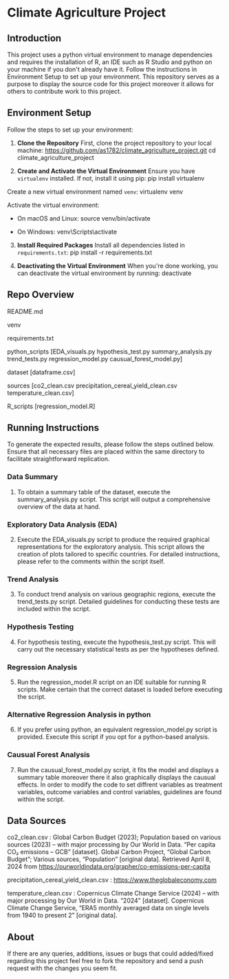 # Climate Agriculture Project

## Introduction

This project uses a python virtual environment to manage dependencies and requires the installation of R, an IDE such as R Studio and python on your machine if you don't already have it. Follow the instructions in Environment Setup to set up your environment. This repository serves as a purpose to display the source code for this project moreover it allows for others to contribute work to this project. 

## Environment Setup

Follow the steps to set up your environment:

1. **Clone the Repository**
First, clone the project repository to your local machine:
https://github.com/as1782/climate_agriculture_project.git
cd climate_agriculture_project

2. **Create and Activate the Virtual Environment**
Ensure you have `virtualenv` installed. If not, install it using pip:
pip install virtualenv

Create a new virtual environment named `venv`:
virtualenv venv

Activate the virtual environment:

- On macOS and Linux:
source venv/bin/activate

- On Windows:
venv\Scripts\activate

3. **Install Required Packages**
Install all dependencies listed in `requirements.txt`:
pip install -r requirements.txt

4. **Deactivating the Virtual Environment**
When you're done working, you can deactivate the virtual environment by running:
deactivate

## Repo Overview

README.md

venv

requirements.txt  

python_scripts
  [EDA_visuals.py
  hypothesis_test.py
  summary_analysis.py
  trend_tests.py regression_model.py causual_forest_model.py]

dataset
  [dataframe.csv]

sources
  [co2_clean.csv
  precipitation_cereal_yield_clean.csv
  temperature_clean.csv]

R_scripts
  [regression_model.R]
     
## Running Instructions
To generate the expected results, please follow the steps outlined below. Ensure that all necessary files are placed within the same directory to facilitate straightforward replication.

### Data Summary
1. To obtain a summary table of the dataset, execute the summary_analysis.py script. This script will output a comprehensive overview of the data at hand.

### Exploratory Data Analysis (EDA)
2. Execute the EDA_visuals.py script to produce the required graphical representations for the exploratory analysis. This script allows the creation of plots tailored to specific countries. For detailed instructions, please refer to the comments within the script itself.

### Trend Analysis
3. To conduct trend analysis on various geographic regions, execute the trend_tests.py script. Detailed guidelines for conducting these tests are included within the script.

### Hypothesis Testing
4. For hypothesis testing, execute the hypothesis_test.py script. This will carry out the necessary statistical tests as per the hypotheses defined.

### Regression Analysis 
5. Run the regression_model.R script on an IDE suitable for running R scripts. Make certain that the correct dataset is loaded before executing the script.

### Alternative Regression Analysis in python
6. If you prefer using python, an equivalent regression_model.py script is provided. Execute this script if you opt for a python-based analysis.

### Causual Forest Analysis
7. Run the causual_forest_model.py script, it fits the model and displays a summary table moreover there it also graphically displays the causual effects. In order to modify the code to set diffrent variables as treatment variables, outcome variables and control variables, guidelines are found within the script.

## Data Sources
co2_clean.csv : Global Carbon Budget (2023); Population based on various sources (2023) – with major processing by Our World in Data. “Per capita CO₂ emissions – GCB” [dataset]. Global Carbon Project, “Global Carbon Budget”; Various sources, “Population” [original data]. Retrieved April 8, 2024 from https://ourworldindata.org/grapher/co-emissions-per-capita

precipitation_cereal_yield_clean.csv : https://www.theglobaleconomy.com

temperature_clean.csv : Copernicus Climate Change Service (2024) – with major processing by Our World in Data. “2024” [dataset]. Copernicus Climate Change Service, “ERA5 monthly averaged data on single levels from 1940 to present 2” [original data].

## About
If there are any queries, additions, issues or bugs that could added/fixed regarding this project feel free to fork the repository and send a push request with the changes you seem fit.





